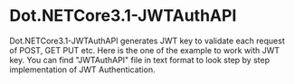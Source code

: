# Dot.NETCore3.1-JWTAuthAPI
Dot.NETCore3.1-JWTAuthAPI generates JWT key to validate each request of POST, GET PUT etc.  Here is the one of the example to work with JWT key. You can find "JWTAuthAPI" file in text  format to look step by step implementation of JWT Authentication. 
